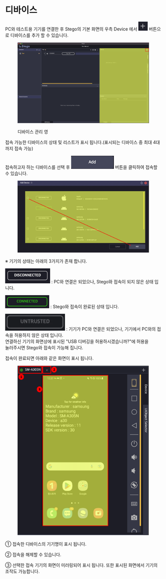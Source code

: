 # 디바이스

PC와 테스트용 기기를 연결한 후 Stego의 기본 화면의 우측 Device 에서 <img src="../.gitbook/assets/image (1).png" alt="" data-size="line"> 버튼으로 디바이스를 추가 할 수 있습니다.

<figure><img src="../.gitbook/assets/image (206).png" alt=""><figcaption><p>디바이스 관리 영</p></figcaption></figure>



접속 가능한 디바이스의 상태 및 리스트가 표시 됩니다.(표시되는 디바이스 중 최대 4대까지 접속 가능)

접속하고자 하는 디바이스를 선택 후 <img src="../.gitbook/assets/image (92).png" alt="" data-size="line"> 버튼을 클릭하여 접속할 수 있습니다.

<figure><img src="../.gitbook/assets/image (132).png" alt=""><figcaption></figcaption></figure>

&#x20;※ 기기의 상태는 아래의 3가지가 존재 합니다.

&#x20;   <img src="../.gitbook/assets/image (196).png" alt="" data-size="line"> : PC와 연결은 되었으나, Stego와 접속이 되지 않은 상태 입니다.

&#x20;   <img src="../.gitbook/assets/image (130).png" alt="" data-size="line"> : Stego와 접속이 완료된 상태 입니다.

&#x20;   <img src="../.gitbook/assets/image (76).png" alt="" data-size="line"> : 기기가 PC와 연결은 되었으나, 기기에서 PC와의 접속을 허용하지 않은 상태 입니다.\
&#x20;                          연결하신 기기의 화면상에 표시된 "USB 디버깅을 허용하시겠습니까?"에 허용을 \
&#x20;                          눌러주시면 Stego와 접속이 가능해 집니다.



접속이 완료되면 아래와 같은 화면이 표시 됩니다.

<figure><img src="../.gitbook/assets/image (4).png" alt=""><figcaption></figcaption></figure>

① 접속한 디바이스의 기기명이 표시 됩니다.

② 접속을 해제할 수 있습니다.

③ 선택한 접속 기기의 화면이 미러링되어 표시 됩니다. 또한 표시된 화면에서 기기의 조작도 가능합니다.

